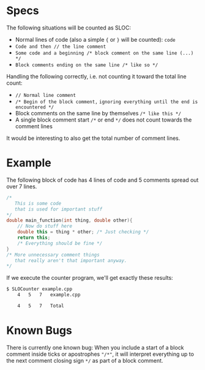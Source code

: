 # Specs

The following situations will be counted as SLOC:

- Normal lines of code (also a simple `{` or `}` will be counted): `code`
- `Code and then // the line comment`
- `Some code and a beginning /* block comment on the same line (...) */`
- `Block comments ending on the same line /* like so */`

Handling the following correctly, i.e. not counting it toward the total line
count:
- `// Normal line comment`
- `/* Begin of the block comment,`
  `ignoring everything until the end is encountered */`
- Block comments on the same line by themselves `/* like this */`
- A single block comment start `/*` or end `*/` does not count towards the
  comment lines

It would be interesting to also get the total number of comment lines.



# Example

The following block of code has 4 lines of code and 5 comments spread out over 7 lines.

```c++
/*
   This is some code
   that is used for important stuff
*/
double main_function(int thing, double other){
    // Now do stuff here
    double this = thing * other; /* Just checking */
    return this;
    /* Everything should be fine */
}
/* More unnecessary comment things
   that really aren't that important anyway.
*/
```

If we execute the counter program, we'll get exactly these results:

```bash
$ SLOCounter example.cpp
    4   5   7   example.cpp

    4   5   7   Total
```

# Known Bugs

There is currently one known bug: When you include a start of a block comment
inside ticks or apostrophes `"/*"`, it will interpret everything up to the next
comment closing sign `*/` as part of a block comment.

